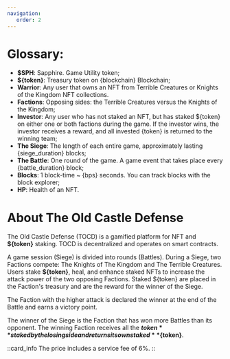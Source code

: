 ```yaml
---
navigation:
   order: 2
---
```


# Glossary:

* **$SPH**: Sapphire. Game Utility token;
* **${token}**: Treasury token on {blockchain} Blockchain;
* **Warrior**: Any user that owns an NFT from Terrible Creatures or Knights of the Kingdom NFT collections.
* **Factions**: Opposing sides: the Terrible Creatures versus the Knights of the Kingdom;
* **Investor**: Any user who has not staked an NFT, but has staked ${token} on either one or both factions during the game. If the investor wins, the investor receives a reward, and all invested {token} is returned to the winning team;
* **The Siege**: The length of each entire game, approximately lasting {siege_duration} blocks;
* **The Battle**: One round of the game. A game event that takes place every {battle_duration} block;
* **Blocks**: 1 block-time ~ {bps} seconds. You can track blocks with the block explorer;
* **HP**: Health of an NFT.

# About The Old Castle Defense
<div>

The Old Castle Defense (TOCD) is a gamified platform for NFT and **${token}** staking. TOCD is decentralized and operates on smart contracts.
</div>

<div>

A game session (Siege) is divided into rounds (Battles). During a Siege, two Factions compete: The Knights of The Kingdom and The Terrible 
Creatures. Users stake **${token}**, heal, and enhance staked NFTs to increase the attack power of the two opposing Factions. Staked ${token} 
are placed in the Faction's treasury and are the reward for the winner of the Siege.
</div>

<div>

The Faction with the higher attack is declared the 
winner at the end of the Battle and earns a victory point. 
</div>

<div>

The winner of the Siege is the Faction that has won more Battles than its 
opponent. The winning Faction receives all the **${token}** staked by the losing side and returns its own staked **${token}**.
</div>

::card_info
The price includes a service fee of 6%.
::
